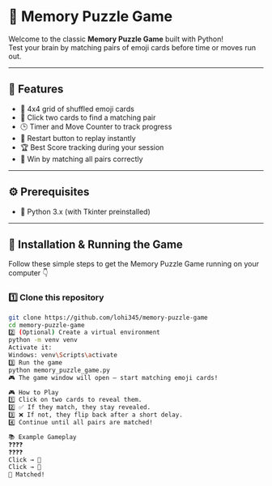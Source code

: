 # 🧠 Memory Puzzle Game  

Welcome to the classic **Memory Puzzle Game** built with Python!  
Test your brain by matching pairs of emoji cards before time or moves run out.  

---

## 📌 Features  
- 🎴 4x4 grid of shuffled emoji cards  
- 🧩 Click two cards to find a matching pair  
- 🕒 Timer and Move Counter to track progress  
- 🔄 Restart button to replay instantly  
- 🏆 Best Score tracking during your session  
- 🎉 Win by matching all pairs correctly  

---

## ⚙️ Prerequisites  
- 🐍 Python 3.x (with Tkinter preinstalled)  

---
## 🧩 Installation & Running the Game

Follow these simple steps to get the Memory Puzzle Game running on your computer 👇  

### 1️⃣ Clone this repository
```bash
git clone https://github.com/lohi345/memory-puzzle-game
cd memory-puzzle-game
2️⃣ (Optional) Create a virtual environment
python -m venv venv
Activate it:
Windows: venv\Scripts\activate
3️⃣ Run the game
python memory_puzzle_game.py
🎮 The game window will open — start matching emoji cards!

🎮 How to Play
1️⃣ Click on two cards to reveal them.
2️⃣ ✅ If they match, they stay revealed.
3️⃣ ❌ If not, they flip back after a short delay.
4️⃣ Continue until all pairs are matched!

📚 Example Gameplay
❓❓❓❓  
❓❓❓❓  
Click → 🦊  
Click → 🦊  
🎉 Matched!
